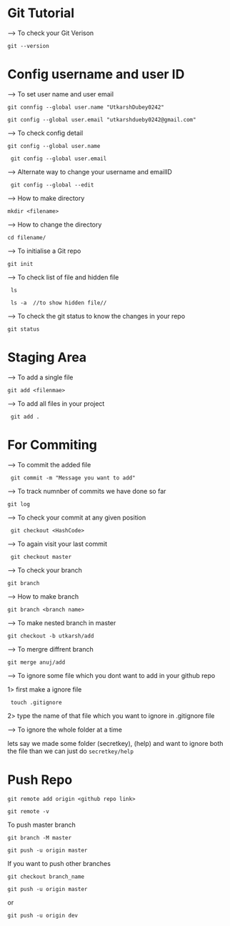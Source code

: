# Git Tutorial
--> To check your Git Verison

```git --version ```
# Config username and user ID

--> To set user name and user email

``` git connfig --global user.name "UtkarshDubey0242" ```

``` git config --global user.email "utkarshdueby0242@gmail.com" ```

--> To check config detail 

``` git config --global user.name ```

``` git config --global user.email```

--> Alternate way to change your username and emailID

``` git config --global --edit```

--> How to make directory

```mkdir <filename> ```

--> How to change the directory

``` cd filename/ ```

--> To initialise a Git repo 

``` git init ```

--> To check list of file and hidden file 

``` ls```

``` ls -a  //to show hidden file//``` 

--> To check the git status to know the changes in your repo

``` git status ```

# Staging Area


--> To add a single file  

``` git add <filenmae> ```

--> To add all files in your project 

``` git add .```

# For Commiting 

--> To commit the added file 

``` git commit -m "Message you want to add"```

--> To track numnber of commits we have done so far

``` git log ```

--> To check your commit at any given position

``` git checkout <HashCode>```

--> To again visit your last commit

``` git checkout master```

--> To check your branch

``` git branch ```

--> How to make branch 

` git branch <branch name> `

--> To make nested branch in master

` git checkout -b utkarsh/add `

--> To mergre diffrent branch 

``` git merge anuj/add ```

--> To ignore some file which you dont want to add in your github repo 

1> first make a ignore file 

``` touch .gitignore```

2> type the name of that file which you want to ignore in .gitignore file

--> To ignore the whole folder at a time 

lets say we made some folder (secretkey), (help) and want to ignore both the file than we can just do ```secretkey/help```


# Push Repo

```git remote add origin <github repo link>```

```git remote -v```

To push master branch

```git branch -M master```

```git push -u origin master```

If you want to push other branches

```git checkout branch_name```

```git push -u origin master```

or 

```git push -u origin dev```





